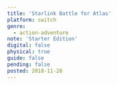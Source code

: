```yaml
---
title: 'Starlink Battle for Atlas'
platform: switch
genre:
  - action-adventure
note: 'Starter Edition'
digital: false
physical: true
guide: false
pending: false
posted: 2018-11-28
---
```

